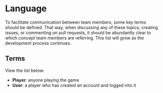 # Language
To facilitate communication between team members, some key terms should be defined. That way, when discussing any of these topics, creating issues, or commenting on pull requests, it should be abundantly clear to which concept team members are referring. This list will grow as the development process continues.

## Terms
View the list below:

- **Player**: anyone playing the game
- **User**: a player who has created an account and logged into it
